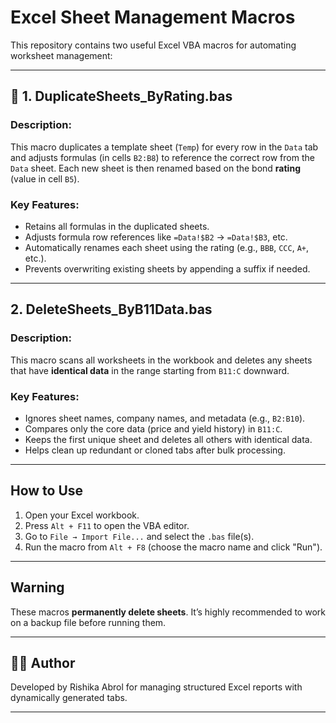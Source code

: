 # Excel Sheet Management Macros

This repository contains two useful Excel VBA macros for automating worksheet management:

---

## 📄 1. DuplicateSheets_ByRating.bas

### Description:
This macro duplicates a template sheet (`Temp`) for every row in the `Data` tab and adjusts formulas (in cells `B2:B8`) to reference the correct row from the `Data` sheet. Each new sheet is then renamed based on the bond **rating** (value in cell `B5`).

### Key Features:
- Retains all formulas in the duplicated sheets.
- Adjusts formula row references like `=Data!$B2` → `=Data!$B3`, etc.
- Automatically renames each sheet using the rating (e.g., `BBB`, `CCC`, `A+`, etc.).
- Prevents overwriting existing sheets by appending a suffix if needed.

---

##  2. DeleteSheets_ByB11Data.bas

### Description:
This macro scans all worksheets in the workbook and deletes any sheets that have **identical data** in the range starting from `B11:C` downward.

### Key Features:
- Ignores sheet names, company names, and metadata (e.g., `B2:B10`).
- Compares only the core data (price and yield history) in `B11:C`.
- Keeps the first unique sheet and deletes all others with identical data.
- Helps clean up redundant or cloned tabs after bulk processing.

---

##  How to Use

1. Open your Excel workbook.
2. Press `Alt + F11` to open the VBA editor.
3. Go to `File → Import File...` and select the `.bas` file(s).
4. Run the macro from `Alt + F8` (choose the macro name and click "Run").

---

## Warning

These macros **permanently delete sheets**. It’s highly recommended to work on a backup file before running them.

---

## 👩‍💻 Author

Developed by Rishika Abrol for managing structured Excel reports with dynamically generated tabs.

---
